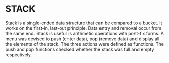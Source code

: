 # STACK
Stack is a single-ended data structure that can be compared to a bucket. It works on the first-in, last-out principle. Data entry and removal occur from the same end. Stack is useful is arithmetic operations with post-fix forms. A menu was devised to push (enter data), pop (remove data) and display all the elements of the stack. The three actions were defined as functions. The push and pop functions checked whether the stack was full and empty respectively.

